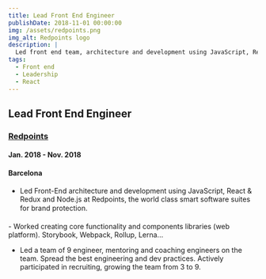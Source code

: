 ```yaml
---
title: Lead Front End Engineer
publishDate: 2018-11-01 00:00:00
img: /assets/redpoints.png
img_alt: Redpoints logo
description: |
  Led front end team, architecture and development using JavaScript, React & Redux and Node.js at Redpoints.
tags:
  - Front end
  - Leadership
  - React
---
```


## Lead Front End Engineer

### <a href="https://www.redpoints.com//">Redpoints</a>

#### Jan. 2018 - Nov. 2018

#### Barcelona

- Led Front-End architecture and development using JavaScript, React & Redux and Node.js at Redpoints, the world class smart software suites for brand protection.

­- Worked creating core functionality and components libraries (web platform). Storybook, Webpack, Rollup, Lerna...

- Led a team of 9 engineer, mentoring and coaching engineers on the team. Spread the best engineering and dev practices. Actively participated in recruiting, growing the team from 3 to 9.

